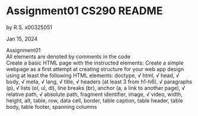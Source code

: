 # Assignment01 CS290 README  
by R.S. x00325051

Jan 15, 2024  

Assignment01  
All elements are denoted by comments in the code  
Create a basic HTML page with the instructed elements:
Create a simple webpage as a first attempt at creating structure for your web 
app design using at least the following HTML elements: 
  doctype,    √
  html,       √
  head,       √
  body,       √
  meta,       √
  lang,       √
  title,      √
  headers (at least 3 from h1-h6),      √
  paragraphs (p),                       √
  lists (ol, ul, dl), 
  line breaks (br), 
  anchor (a, a link to another page),   √
  relative path,                        √
  absolute path, 
  fragment identifier, 
  image,      √
  video, 
  width, 
  height, 
  alt, 
  table, 
  row, 
  data cell, 
  border, 
  table caption, 
  table header, 
  table body, 
  table footer, 
  spanning columns


&nbsp;  
&nbsp;  
&nbsp;  
&nbsp;  
&nbsp;  
----------------------------------

